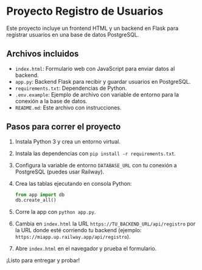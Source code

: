 # Proyecto Registro de Usuarios

Este proyecto incluye un frontend HTML y un backend en Flask para registrar usuarios en una base de datos PostgreSQL.

## Archivos incluidos
- `index.html`: Formulario web con JavaScript para enviar datos al backend.
- `app.py`: Backend Flask para recibir y guardar usuarios en PostgreSQL.
- `requirements.txt`: Dependencias de Python.
- `.env.example`: Ejemplo de archivo con variable de entorno para la conexión a la base de datos.
- `README.md`: Este archivo con instrucciones.

## Pasos para correr el proyecto

1. Instala Python 3 y crea un entorno virtual.
2. Instala las dependencias con `pip install -r requirements.txt`.
3. Configura la variable de entorno `DATABASE_URL` con tu conexión a PostgreSQL (puedes usar Railway).
4. Crea las tablas ejecutando en consola Python:

    ```python
    from app import db
    db.create_all()
    ```
5. Corre la app con `python app.py`.
6. Cambia en `index.html` la URL `https://TU_BACKEND_URL/api/registro` por la URL donde esté corriendo tu backend (ejemplo: `https://miapp.up.railway.app/api/registro`).
7. Abre `index.html` en el navegador y prueba el formulario.

¡Listo para entregar y probar!
